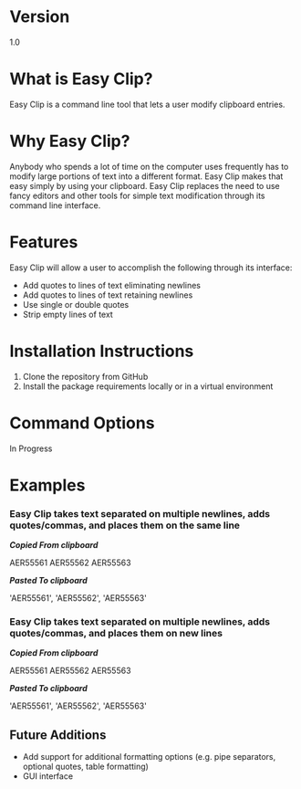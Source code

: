Version
===
1.0

What is Easy Clip?
===

Easy Clip is a command line tool that lets a user modify clipboard entries.

Why Easy Clip?
===

Anybody who spends a lot of time on the computer uses frequently has to modify large portions of text into a different format. Easy Clip makes that easy simply by using your clipboard. Easy Clip replaces the need to use fancy editors and other tools for simple text modification through its command line interface.

Features
===

Easy Clip will allow a user to accomplish the following through its interface:

* Add quotes to lines of text eliminating newlines
* Add quotes to lines of text retaining newlines
* Use single or double quotes
* Strip empty lines of text

Installation Instructions
===

1) Clone the repository from GitHub
2) Install the package requirements locally or in a virtual environment

Command Options
===

In Progress

Examples
===

### Easy Clip takes text separated on multiple newlines, adds quotes/commas, and places them on the same line

***Copied From clipboard***

AER55561
AER55562
AER55563

***Pasted To clipboard***

'AER55561', 'AER55562', 'AER55563'

### Easy Clip takes text separated on multiple newlines, adds quotes/commas, and places them on new lines

***Copied From clipboard***

AER55561
AER55562
AER55563

***Pasted To clipboard***

'AER55561',
'AER55562',
'AER55563'


Future Additions
---

* Add support for additional formatting options (e.g. pipe separators, optional quotes, table formatting)
* GUI interface
